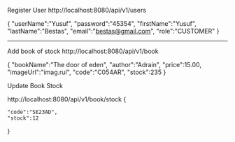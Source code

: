Register User
http://localhost:8080/api/v1/users

{
"userName":"Yusuf",
"password":"45354",
"firstName":"Yusuf",
"lastName":"Bestas",
"email":"bestas@gmail.com",
"role":"CUSTOMER"
}

---
Add book of stock
http://localhost:8080/api/v1/book

{
"bookName":"The door of eden",
"author":"Adrain",
"price":15.00,
"imageUrl":"imag.rul",
"code":"C054AR",
"stock":235
}

Update Book Stock

http://localhost:8080/api/v1/book/stock
{

	"code":"SE23AD",
	"stock":12
}